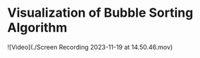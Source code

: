 # Visualization of Bubble Sorting Algorithm

![Video](./Screen Recording 2023-11-19 at 14.50.46.mov)


